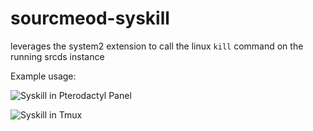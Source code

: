 # sourcmeod-syskill
leverages the system2 extension to call the linux `kill` command on the running srcds instance

Example usage:

![Syskill in Pterodactyl Panel](https://i.imgur.com/ZKWL9vE.png)

![Syskill in Tmux](https://i.imgur.com/uEHP7HM.png)
